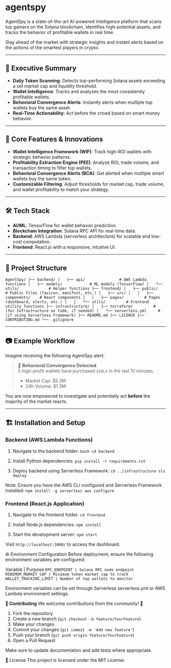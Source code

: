 # agentspy

AgentSpy is a state-of-the-art AI-powered intelligence platform that scans top gainers on the Solana blockchain, identifies high-potential assets, and tracks the behavior of profitable wallets in real time.

Stay ahead of the market with strategic insights and instant alerts based on the actions of the smartest players in crypto.

---

## 🚀 Executive Summary

- **Daily Token Scanning**: Detects top-performing Solana assets exceeding a set market cap and liquidity threshold.
- **Wallet Intelligence**: Tracks and analyzes the most consistently profitable wallets.
- **Behavioral Convergence Alerts**: Instantly alerts when multiple top wallets buy the same asset.
- **Real-Time Actionability**: Act before the crowd based on smart money behavior.

---

## 🧠 Core Features & Innovations

- **Wallet Intelligence Framework (WIF)**: Track high-ROI wallets with strategic behavior patterns.
- **Profitability Extraction Engine (PEE)**: Analyze ROI, trade volume, and transaction timing to filter top wallets.
- **Behavioral Convergence Alerts (BCA)**: Get alerted when multiple smart wallets buy the same token.
- **Customizable Filtering**: Adjust thresholds for market cap, trade volume, and wallet profitability to match your strategy.

---

## 🛠️ Tech Stack

- **AI/ML**: TensorFlow for wallet behavior prediction.
- **Blockchain Integration**: Solana RPC API for real-time data.
- **Backend**: AWS Lambda (serverless architecture) for scalable and low-cost computation.
- **Frontend**: React.js with a responsive, intuitive UI.

---

## 🧩 Project Structure
`AgentSpy/
├── backend/
│   ├── api/               # AWS Lambda functions
│   ├── models/            # ML models (TensorFlow)
│   └── utils/             # Helper functions
├── frontend/
│   ├── public/            # Public files (favicon, manifest, etc.)
│   ├── src/
│   │   ├── components/    # React components
│   │   ├── pages/         # Pages (dashboard, alerts, etc.)
│   │   └── utils/         # Frontend utility functions
├── infrastructure/
│   ├── terraform/         # (for Infrastructure as Code, if needed)
│   └── serverless.yml     # (if using Serverless Framework)
├── README.md
├── LICENSE
├── CONTRIBUTING.md
└── .gitignore`

---

## 📷 Example Workflow

Imagine receiving the following AgentSpy alert:

> 🚨 **Behavioral Convergence Detected**  
> 5 high-profit wallets have purchased `$SOLX` in the last 10 minutes.  
> - Market Cap: $5.2M  
> - 24h Volume: $1.3M

You are now empowered to investigate and potentially act **before** the majority of the market reacts.

---

## 🏗️ Installation and Setup

### Backend (AWS Lambda Functions)

1. Navigate to the backend folder:
`bash
cd backend`

2. Install Python dependencies:
`pip install -r requirements.txt`

3. Deploy backend using Serverless Framework:
`cd ../infrastructure
sls deploy`

Note: Ensure you have the AWS CLI configured and Serverless Framework installed:
`npm install -g serverless
aws configure`

### **Frontend (React.js Application)**
1. Navigate to the frontend folder:
`cd frontend`

2. Install Node.js dependencies:
`npm install`

3. Start the development server:
`npm start`

Visit `http://localhost:3000/` to access the dashboard.

⚙️ Environment Configuration
Before deployment, ensure the following environment variables are configured:

Variable | Purpose
`RPC_ENDPOINT | Solana RPC node endpoint
MINIMUM_MARKET_CAP | Minimum token market cap to track
WALLET_TRACKING_LIMIT | Number of top wallets to monitor`

Environment variables can be set through Serverless serverless.yml or AWS Lambda environment settings.

**📢 Contributing**
We welcome contributions from the community! 🚀

1. Fork the repository
2. Create a new branch (`git checkout -b feature/YourFeature`)
3. Make your changes
4. Commit your changes (`git commit -m 'Add new feature'`)
5. Push your branch (`git push origin feature/YourFeature`)
6. Open a Pull Request

Make sure to update documentation and add tests where appropriate.

📜 License
This project is licensed under the MIT License.
